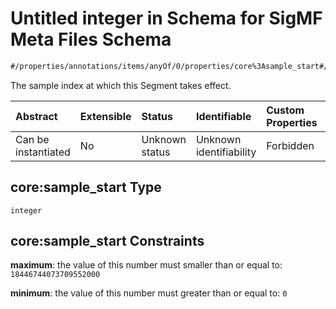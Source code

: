 # Untitled integer in Schema for SigMF Meta Files Schema

```txt
#/properties/annotations/items/anyOf/0/properties/core%3Asample_start#/properties/annotations/items/anyOf/0/properties/core:sample_start
```

The sample index at which this Segment takes effect.

| Abstract            | Extensible | Status         | Identifiable            | Custom Properties | Additional Properties | Access Restrictions | Defined In                                                         |
| :------------------ | :--------- | :------------- | :---------------------- | :---------------- | :-------------------- | :------------------ | :----------------------------------------------------------------- |
| Can be instantiated | No         | Unknown status | Unknown identifiability | Forbidden         | Allowed               | none                | [sigmf.schema.json\*](../sigmf.schema.json "open original schema") |

## core:sample\_start Type

`integer`

## core:sample\_start Constraints

**maximum**: the value of this number must smaller than or equal to: `18446744073709552000`

**minimum**: the value of this number must greater than or equal to: `0`
